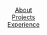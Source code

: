 <html>
<title>W3.CSS</title>
<meta name="viewport" content="width=device-width, initial-scale=1">
<link rel="stylesheet" href="https://www.w3schools.com/w3css/4/w3.css">
<style>
  img.resize {

  max-width:50%;
  max-height:50%;
    border-radius: 8px;
display: block;
  margin-left: auto;
  margin-right: auto;
  width: 50%;

}
  </style>
<body>
<div class="w3-container">
  <div class="w3-row">
    <a href="javascript:void(0)" onclick="openSection(event, 'About');">
      <div class="w3-third tablink w3-bottombar w3-hover-light-grey w3-padding" style="text-align:center">About</div>
    </a>
    <a href="javascript:void(0)" onclick="openSection(event, 'Projects');">
      <div class="w3-third tablink w3-bottombar w3-hover-light-grey w3-padding" style="text-align:center">Projects</div>
    </a>
    <a href="javascript:void(0)" onclick="openSection(event, 'Experience');">
      <div class="w3-third tablink w3-bottombar w3-hover-light-grey w3-padding" style="text-align:center">Experience</div>
    </a>
  </div>

  <div id="About" class="w3-container city" style="display:none">


  <p>Hi! I'm Andy, from San Diego, CA. I'm passionate about programming, biology, entrepreneurship and more. In my free time, I like to read about cultural anthropology. Currently I'm organizing <a href="ravenhack.org">Raven Hack</a>, San Diego's <strong>first</strong> free hackathon for all high schoolers.</p>
  </div>

  <div id="Projects" class="w3-container city" style="display:none">
    <p>Projects</p> 
  </div>

  <div id="Experience" class="w3-container city" style="display:none">
    <p>Experience<p>
  </div>
</div>

<script>
function openSection(evt, cityName) {
  var i, x, tablinks;
  x = document.getElementsByClassName("city");
  for (i = 0; i < x.length; i++) {
    x[i].style.display = "none";
  }
  tablinks = document.getElementsByClassName("tablink");
  for (i = 0; i < x.length; i++) {
    tablinks[i].className = tablinks[i].className.replace(" w3-border-blue", "");
  }
  document.getElementById(cityName).style.display = "block";
  evt.currentTarget.firstElementChild.className += " w3-border-blue";
}
</script>

</body>
</html>
